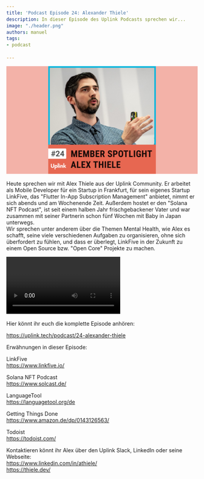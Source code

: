 ```yaml
---
title: 'Podcast Episode 24: Alexander Thiele'
description: In dieser Episode des Uplink Podcasts sprechen wir...
image: "./header.png"
authors: manuel
tags:
- podcast

---
```


![](header.png)

Heute sprechen wir mit Alex Thiele aus der Uplink Community. Er arbeitet als Mobile Developer für ein Startup in Frankfurt, für sein eigenes Startup LinkFive, das "Flutter In-App Subscription Management" anbietet, nimmt er sich abends und am Wochenende Zeit. Außerdem hostet er den "Solana NFT Podcast", ist seit einem halben Jahr frischgebackener Vater und war zusammen mit seiner Partnerin schon fünf Wochen mit Baby in Japan unterwegs.<br />
Wir sprechen unter anderem über die Themen Mental Health, wie Alex es schafft, seine viele verschiedenen Aufgaben zu organisieren, ohne sich überfordert zu fühlen, und dass er überlegt, LinkFive in der Zukunft zu einem Open Source bzw. "Open Core" Projekte zu machen.

<!--truncate-->

<video controls="controls" src="https://uplink.tech/rails/active_storage/blobs/redirect/eyJfcmFpbHMiOnsibWVzc2FnZSI6IkJBaHBBZzUwIiwiZXhwIjpudWxsLCJwdXIiOiJibG9iX2lkIn19--bca090fff35e78bc1eef2deed8a542063e434622/composer-f6lsfalzr_editor-clip_clip_manuel-alexander-thiele_2023-jul-04-0126pm_uplink_podcast.mp4"></video>

Hier könnt ihr euch die komplette Episode anhören:

<emb>https://uplink.tech/podcast/24-alexander-thiele</emb>

Erwähnungen in dieser Episode:

LinkFive<br />
https://www.linkfive.io/

Solana NFT Podcast<br />
https://www.solcast.de/

LanguageTool<br />
https://languagetool.org/de

Getting Things Done<br />
https://www.amazon.de/dp/0143126563/

Todoist<br />
https://todoist.com/

Kontaktieren könnt ihr Alex über den Uplink Slack, LinkedIn oder seine Webseite:<br />
https://www.linkedin.com/in/athiele/<br />
https://thiele.dev/
